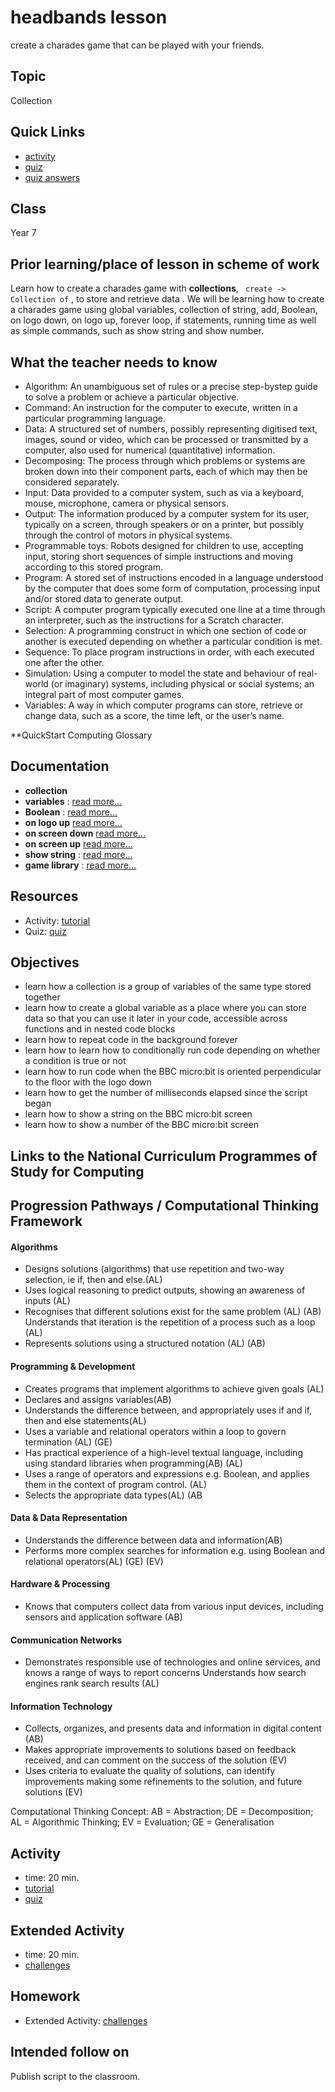 # headbands lesson

create a charades game that can be played with your friends.

## Topic

Collection

## Quick Links

* [activity](/lessons/headbands/activity)
* [quiz](/lessons/headbands/quiz)
* [quiz answers](/lessons/headbands/quiz-answers)


## Class

Year 7

## Prior learning/place of lesson in scheme of work

Learn how to create a charades game with **collections**, ` create -> Collection of` , to store and retrieve data . We will be learning how to create a charades game using global variables, collection of string, add, Boolean, on logo down, on logo up, forever loop, if statements, running time as well as simple commands, such as show string and show number.

## What the teacher needs to know

* Algorithm: An unambiguous set of rules or a precise step-bystep guide to solve a problem or achieve a particular objective.
* Command: An instruction for the computer to execute, written in a particular programming language.
* Data: A structured set of numbers, possibly representing digitised text, images, sound or video, which can be processed or transmitted by a computer, also used for numerical (quantitative) information.
* Decomposing: The process through which problems or systems are broken down into their component parts, each of which may then be considered separately.
* Input: Data provided to a computer system, such as via a keyboard, mouse, microphone, camera or physical sensors.
* Output: The information produced by a computer system for its user, typically on a screen, through speakers or on a printer, but possibly through the control of motors in physical systems.
* Programmable toys: Robots designed for children to use, accepting input, storing short sequences of simple instructions and moving according to this stored program.
* Program: A stored set of instructions encoded in a language understood by the computer that does some form of computation, processing input and/or stored data to generate output.
* Script: A computer program typically executed one line at a time through an interpreter, such as the instructions for a Scratch character.
* Selection: A programming construct in which one section of code or another is executed depending on whether a particular condition is met.
* Sequence: To place program instructions in order, with each executed one after the other.
* Simulation: Using a computer to model the state and behaviour of real-world (or imaginary) systems, including physical or social systems; an integral part of most computer games.
* Variables: A way in which computer programs can store, retrieve or change data, such as a score, the time left, or the user’s name.

**QuickStart Computing Glossary

## Documentation

* **collection**
* **variables** : [read more...](/blocks/variables)
* **Boolean** : [read more...](/blocks/logic/boolean)
* **on logo up** [read more...](/reference/input/on-gesture)
* **on screen down** [read more...](/reference/input/on-gesture)
* **on screen up** [read more...](/reference/input/on-gesture)
* **show string** : [read more...](/reference/basic/show-string)
* **game library** : [read more...](/reference/game)

## Resources

* Activity: [tutorial](/lessons/headbands/activity)
* Quiz: [quiz](/lessons/headbands/quiz)

## Objectives

* learn how a collection is a group of variables of the same type stored together
* learn how to create a global variable as a place where you can store data so that you can use it later in your code, accessible across functions and in nested code blocks
* learn how to repeat code in the background forever
* learn how to learn how to conditionally run code depending on whether a condition is true or not
* learn how to run code when the BBC micro:bit is oriented perpendicular to the floor with the logo down
* learn how to get the number of milliseconds elapsed since the script began
* learn how to show a string on the BBC micro:bit screen
* learn how to show a number of the BBC micro:bit screen

## Links to the National Curriculum Programmes of Study for Computing

## Progression Pathways / Computational Thinking Framework

#### Algorithms

* Designs solutions (algorithms) that use repetition and two-way  selection, ie if, then and else.(AL)
*  Uses logical reasoning to predict  outputs, showing an awareness of inputs (AL)
* Recognises that different solutions exist for the same problem (AL) (AB)  Understands that iteration is the repetition of a process such as a loop (AL)
* Represents solutions using a structured notation (AL) (AB)

#### Programming & Development

* Creates programs that implement algorithms to achieve given goals (AL)
*  Declares and assigns variables(AB)
* Understands the difference between, and appropriately uses if and if, then and else statements(AL)
* Uses a variable and relational operators within a loop to govern termination (AL) (GE)
* Has practical experience of a high-level textual language, including using standard libraries when programming(AB) (AL)
* Uses a range of operators and expressions e.g. Boolean, and applies them in the context of program control. (AL)
* Selects the appropriate data types(AL) (AB

#### Data & Data Representation

* Understands the difference between data and information(AB)
* Performs more complex searches for information e.g. using Boolean and relational operators(AL) (GE) (EV)

#### Hardware & Processing

* Knows that computers collect data from various input devices, including sensors and application software (AB)

#### Communication Networks

* Demonstrates responsible use of technologies and online services, and knows a range of ways to report concerns Understands how search engines rank search results (AL)

#### Information Technology

* Collects, organizes, and presents data and information in digital content (AB)
* Makes appropriate improvements to solutions based on feedback received, and can comment on the success of the solution (EV)
* Uses criteria to evaluate the quality of solutions, can identify improvements making some refinements to the solution, and future  solutions (EV)

Computational Thinking Concept: AB = Abstraction; DE = Decomposition; AL = Algorithmic Thinking; EV = Evaluation; GE = Generalisation

## Activity

* time: 20 min.
* [tutorial](/lessons/headbands/activity)
* [quiz](/lessons/headbands/quiz)

## Extended Activity

* time: 20 min.
* [challenges](/lessons/headbands/challenges)

## Homework

* Extended Activity: [challenges](/lessons/headbands/challenges)

## Intended follow on

Publish script to the classroom.

